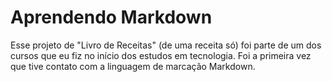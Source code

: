 # Aprendendo Markdown
Esse projeto de "Livro de Receitas" (de uma receita só) foi parte de um dos cursos que eu fiz no início dos estudos em tecnologia. Foi a primeira vez que tive contato com a linguagem de marcação Markdown.

